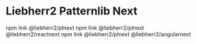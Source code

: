 # Liebherr2 Patternlib Next

npm link @liebherr2/plnext
npm link @liebherr2/plnext @liebherr2/reactnext
npm link @liebherr2/plnext @liebherr2/angularnext